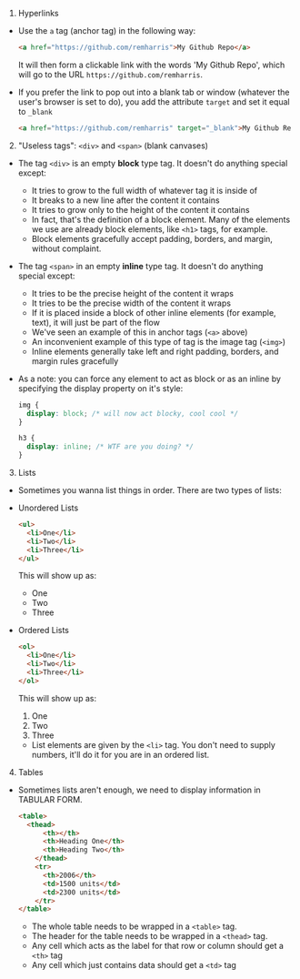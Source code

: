 1. Hyperlinks
  - Use the `a` tag (anchor tag) in the following way:

    ```html
    <a href="https://github.com/remharris">My Github Repo</a>
    ```

    It will then form a clickable link with the words 'My Github Repo', which will go to the URL `https://github.com/remharris`.

  - If you prefer the link to pop out into a blank tab or window (whatever the user's browser is set to do), you add the attribute `target` and set it equal to `_blank`

    ```html
    <a href="https://github.com/remharris" target="_blank">My Github Repo</a>
    ```

2. "Useless tags": `<div>` and `<span>` (blank canvases)
  - The tag `<div>` is an empty **block** type tag.  It doesn't do anything special except:
    - It tries to grow to the full width of whatever tag it is inside of
    - It breaks to a new line after the content it contains
    - It tries to grow only to the height of the content it contains  
    - In fact, that's the definition of a block element.  Many of the elements we use are already block elements, like `<h1>` tags, for example.
    - Block elements gracefully accept padding, borders, and margin, without complaint.

  - The tag `<span>` in an empty **inline** type tag.  It doesn't do anything special except:
    - It tries to be the precise height of the content it wraps
    - It tries to be the precise width of the content it wraps
    - If it is placed inside a block of other inline elements (for example, text), it will just be part of the flow
    - We've seen an example of this in anchor tags (`<a>` above)
    - An inconvenient example of this type of tag is the image tag (`<img>`)
    - Inline elements generally take left and right padding, borders, and margin rules gracefully

  - As a note: you can force any element to act as block or as an inline by specifying the display property on it's style:

    ```css
    img {
      display: block; /* will now act blocky, cool cool */
    }

    h3 {
      display: inline; /* WTF are you doing? */
    }
    ```

3. Lists
  - Sometimes you wanna list things in order.  There are two types of lists:
  - Unordered Lists
    ```html
    <ul>
      <li>One</li>
      <li>Two</li>
      <li>Three</li>
    </ul>
    ```
    This will show up as:
      - One
      - Two
      - Three

  - Ordered Lists
    ```html
    <ol>
      <li>One</li>
      <li>Two</li>
      <li>Three</li>
    </ol>
    ```
    This will show up as:
      1. One
      2. Two
      3. Three

    - List elements are given by the `<li>` tag.  You don't need to supply numbers, it'll do it for you are in an ordered list.

4. Tables
  - Sometimes lists aren't enough, we need to display information in TABULAR FORM.

    ```html
    <table>
      <thead>
          <th></th>
          <th>Heading One</th>
          <th>Heading Two</th>
        </thead>
        <tr>
          <th>2006</th>
          <td>1500 units</td>
          <td>2300 units</td>
        </tr>
    </table>
    ```

    - The whole table needs to be wrapped in a `<table>` tag.
    - The header for the table needs to be wrapped in a `<thead>` tag.
    - Any cell which acts as the label for that row or column should get a `<th>` tag
    - Any cell which just contains data should get a `<td>` tag
